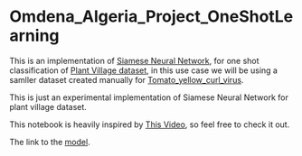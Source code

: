 # Omdena_Algeria_Project_OneShotLearning

This is an implementation of [Siamese Neural Network](https://paperswithcode.com/paper/siamese-neural-networks-for-one-shot-image), for one shot classification of [Plant Village dataset](https://paperswithcode.com/dataset/plantvillage), in this use case we will be using a samller dataset created manually for [Tomato_yellow_curl_virus](https://drive.google.com/file/d/1WT_1MLG8Dd0CkfWtAL3rEP9BMoetwmdq/view?usp=sharing).

This is just an experimental implementation of Siamese Neural Network for plant village dataset.

This notebook is heavily inspired by [This Video](https://www.youtube.com/watch?v=LKispFFQ5GU&t=4333s), so feel free to check it out.


The link to the [model](https://drive.google.com/file/d/1-6cyWjRt2v844KwQW3-9IoH1WikMgqjf/view?usp=sharing).

